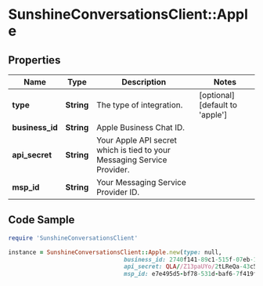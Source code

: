 # SunshineConversationsClient::Apple

## Properties

Name | Type | Description | Notes
------------ | ------------- | ------------- | -------------
**type** | **String** | The type of integration. | [optional] [default to &#39;apple&#39;]
**business_id** | **String** | Apple Business Chat ID. | 
**api_secret** | **String** | Your Apple API secret which is tied to your Messaging Service Provider. | 
**msp_id** | **String** | Your Messaging Service Provider ID. | 

## Code Sample

```ruby
require 'SunshineConversationsClient'

instance = SunshineConversationsClient::Apple.new(type: null,
                                 business_id: 2740f141-89c1-515f-07eb-1128dd73491,
                                 api_secret: QLA//Z13paUYo/2tLReQa-43c5JEAASujGamiY/QTvs&#x3D;,
                                 msp_id: e7e495d5-bf78-531d-baf6-7f419f7fb592)
```


